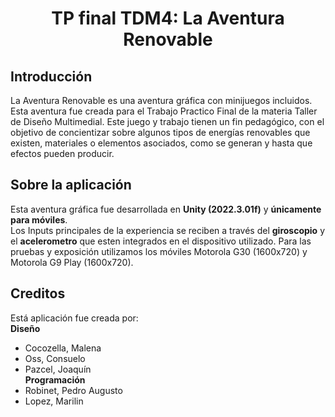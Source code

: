<h1 align="center"> TP final TDM4: La Aventura Renovable </h1> 

## <h2> Introducción </h2>
La Aventura Renovable es una aventura gráfica con minijuegos incluidos. Esta aventura fue creada para el Trabajo Practico Final de la materia Taller de Diseño Multimedial. Este juego y trabajo tienen un fin pedagógico, con el objetivo de concientizar sobre algunos tipos de energías renovables que existen, materiales o elementos asociados, como se generan y hasta que efectos pueden producir.

## <h2> Sobre la aplicación </h2>
Esta aventura gráfica fue desarrollada en **Unity (2022.3.01f)** y **únicamente para móviles**.<br>
Los Inputs principales de la experiencia se reciben a través del **giroscopio** y el **acelerometro** que esten integrados en el dispositivo utilizado. Para las pruebas y exposición utilizamos los móviles Motorola G30 (1600x720) y Motorola G9 Play (1600x720).

## <h2> Creditos </h2>
Está aplicación fue creada por: <br>
**Diseño**<br>
- Cocozella, Malena<br>
- Oss, Consuelo<br>
- Pazcel, Joaquín<br>
**Programación** <br>
- Robinet, Pedro Augusto<br>
- Lopez, Marilin<br>